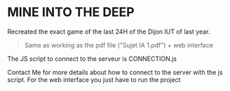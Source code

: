 # MINE INTO THE DEEP

Recreated the exact game of the last 24H of the Dijon IUT of last year.

> Same as working as the pdf file ("Sujet IA 1.pdf") + web interface

The JS script to connect to the serveur is CONNECTION.js

Contact Me for more details about how to connect to the server with the js script. For the web interface you just have to run the project